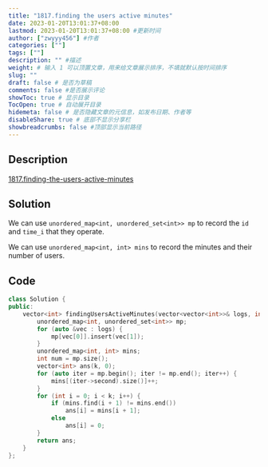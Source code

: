 ```yaml
---
title: "1817.finding the users active minutes"
date: 2023-01-20T13:01:37+08:00
lastmod: 2023-01-20T13:01:37+08:00 #更新时间
author: ["zwyyy456"] #作者
categories: [""]
tags: [""]
description: "" #描述
weight: # 输入 1 可以顶置文章，用来给文章展示排序，不填就默认按时间排序
slug: ""
draft: false # 是否为草稿
comments: false #是否展示评论
showToc: true # 显示目录
TocOpen: true # 自动展开目录
hidemeta: false # 是否隐藏文章的元信息，如发布日期、作者等
disableShare: true # 底部不显示分享栏
showbreadcrumbs: false #顶部显示当前路径
---
```

## Description
[1817.finding-the-users-active-minutes](https://leetcode.com/problems/finding-the-users-active-minutes/)

## Solution
We can use `unordered_map<int, unordered_set<int>> mp` to record the `id` and `time_i` that they operate.

We can use `unordered_map<int, int> mins` to record the minutes and their number of users.

## Code
```cpp
class Solution {
public:
    vector<int> findingUsersActiveMinutes(vector<vector<int>>& logs, int k) {
        unordered_map<int, unordered_set<int>> mp;
        for (auto &vec : logs) {
            mp[vec[0]].insert(vec[1]);
        }
        unordered_map<int, int> mins;
        int num = mp.size();
        vector<int> ans(k, 0);
        for (auto iter = mp.begin(); iter != mp.end(); iter++) {
            mins[(iter->second).size()]++;
        }
        for (int i = 0; i < k; i++) {
            if (mins.find(i + 1) != mins.end())
                ans[i] = mins[i + 1];
            else
                ans[i] = 0;
        }
        return ans;
    }
};
```

